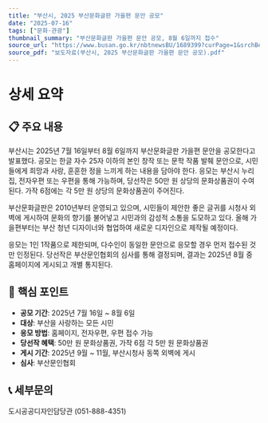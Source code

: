 ```yaml
---
title: "부산시, 2025 부산문화글판 가을편 문안 공모"
date: "2025-07-16"
tags: ["문화·관광"]
thumbnail_summary: "부산문화글판 가을편 문안 공모, 8월 6일까지 접수"
source_url: "https://www.busan.go.kr/nbtnewsBU/1689399?curPage=1&srchBeginDt=&srchEndDt=&srchKey=&srchText="
source_pdf: "보도자료(부산시, 2025 부산문화글판 가을편 문안 공모).pdf"
---
```


# 상세 요약

## 📋 주요 내용
부산시는 2025년 7월 16일부터 8월 6일까지 부산문화글판 가을편 문안을 공모한다고 발표했다. 공모는 한글 자수 25자 이하의 본인 창작 또는 문학 작품 발췌 문안으로, 시민들에게 희망과 사랑, 훈훈한 정을 느끼게 하는 내용을 담아야 한다. 응모는 부산시 누리집, 전자우편 또는 우편을 통해 가능하며, 당선작은 50만 원 상당의 문화상품권이 수여된다. 가작 6점에는 각 5만 원 상당의 문화상품권이 주어진다. 

부산문화글판은 2010년부터 운영되고 있으며, 시민들이 제안한 좋은 글귀를 시청사 외벽에 게시하여 문화의 향기를 불어넣고 시민과의 감성적 소통을 도모하고 있다. 올해 가을편부터는 부산 청년 디자이너와 협업하여 새로운 디자인으로 제작될 예정이다. 

응모는 1인 1작품으로 제한되며, 다수인이 동일한 문안으로 응모할 경우 먼저 접수된 것만 인정된다. 당선작은 부산문인협회의 심사를 통해 결정되며, 결과는 2025년 8월 중 홈페이지에 게시되고 개별 통지된다. 

## 🎯 핵심 포인트
- **공모 기간**: 2025년 7월 16일 ~ 8월 6일
- **대상**: 부산을 사랑하는 모든 시민
- **응모 방법**: 홈페이지, 전자우편, 우편 접수 가능
- **당선작 혜택**: 50만 원 문화상품권, 가작 6점 각 5만 원 문화상품권
- **게시 기간**: 2025년 9월 ~ 11월, 부산시청사 동쪽 외벽에 게시
- **심사**: 부산문인협회

## 📞 세부문의
도시공공디자인담당관 (051-888-4351)